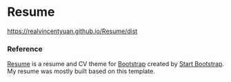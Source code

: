 # Resume
https://realvincentyuan.github.io/Resume/dist


### Reference

[Resume](https://startbootstrap.com/themes/resume/) is a resume and CV theme for [Bootstrap](https://getbootstrap.com/) created by [Start Bootstrap](https://startbootstrap.com/). My resume was mostly built based on this template.
